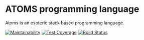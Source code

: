 # ATOMS programming language

Atoms is an esoteric stack based programming language.

[![Maintainability](https://api.codeclimate.com/v1/badges/0a88c6fa10583adfea58/maintainability)](https://codeclimate.com/github/Hyftar/atoms/maintainability) [![Test Coverage](https://api.codeclimate.com/v1/badges/0a88c6fa10583adfea58/test_coverage)](https://codeclimate.com/github/Hyftar/atoms/test_coverage) [![Build Status](https://travis-ci.org/Hyftar/atoms.svg?branch=master)](https://travis-ci.org/Hyftar/atoms)

